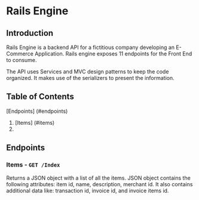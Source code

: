 # Rails Engine

## Introduction

Rails Engine is a backend API for a fictitious company developing an E-Commerce Application. Rails engine exposes 11 endpoints for the Front End to consume.

The API uses Services and MVC design patterns to keep the code organized. It makes use of the serializers to present the information. 

## Table of Contents
[Endpoints] (#endpoints)
  1. [Items] (#items)
  2. 

## Endpoints

### Items - ```GET /Index```

Returns a JSON object with a list of all the items. JSON object contains the following attributes: item id, name, description, merchant id. 
It also contains additional data like: transaction id, invoice id, and invoice items id.



